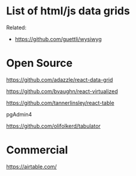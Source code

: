 # List of html/js data grids

Related:
*  https://github.com/guettli/wysiwyg


# Open Source

https://github.com/adazzle/react-data-grid

https://github.com/bvaughn/react-virtualized

https://github.com/tannerlinsley/react-table

pgAdmin4

https://github.com/olifolkerd/tabulator 

# Commercial

https://airtable.com/
